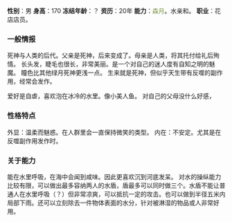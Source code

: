 **性别**：男
**身高**：170
**冻结年龄**：？
**资历**：20年
**能力**：<font color="#76923c">森月</font>。水亲和。
**职业**：花店店员。

### 一般情报
死神与人类的后代。父亲是死神，后来变成了。母亲是人类，将其托付给礼后殉情。
长头发，睫毛也很长，非常美丽。是一个对自己的迷人度有自知之明的魅魔。
瞳色比其他绿月死神更浅一点。
生来就是死神，但似乎天生带有反噬的副作用，经常会发作。

爱好是自虐，喜欢泡在冰冷的水里。像小美人鱼。
对自己的父母没什么好感，
### 性格特点
外显：温柔而魅惑。在人群里会一直保持微笑的类型。
内在：不安定。尤其是在反噬副作用发作时。


### 关于能力
能在水里呼吸，在海中会闻到咸味。因此更喜欢沉到河底发呆。
对水的操纵能力比较有限，可以做出最多容纳两人的水盾，盾最多可以同时做三个。水盾不能让普通人在水里呼吸（？）但非常凉爽，可以抵抗一定的攻击。也可以做到半径五米内局部下雨。还可以立刻除去一件物体表面的水分，针对被淋湿的物品或人非常好用。